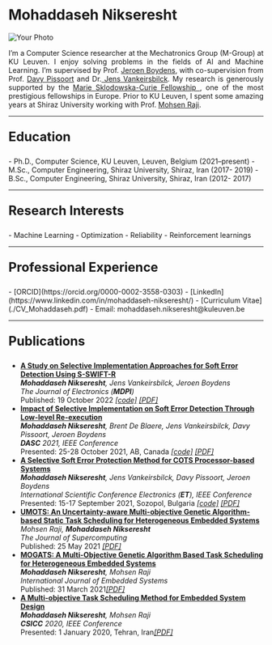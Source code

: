 <link rel="stylesheet" type="text/css" href="style.css">

 <h1>Mohaddaseh Nikseresht</h1>
<div class="photo-text-container">
    <img src="{{ site.photo }}" alt="Your Photo">
    <div>
     <p style="text-align: justify;"> I’m a Computer Science researcher at the Mechatronics Group (M-Group) at KU Leuven. I enjoy solving problems in the fields of AI and Machine Learning. I’m supervised by Prof.  <a href="https://www.kuleuven.be/wieiswie/nl/person/00043341"> Jeroen Boydens</a>, with co-supervision from Prof. <a href="https://www.kuleuven.be/wieiswie/nl/person/00066189"> Davy Pissoort</a> and Dr.<a href="https://www.kuleuven.be/wieiswie/nl/person/00099817"> Jens Vankeirsbilck</a>. My research is generously supported by the <a href="https://etn-sas.eu/our-project/#:~:text=The%20Safer%20Autonomous%20Systems%20ITN%20project%20is%20designed%20to%20get"> Marie Sklodowska-Curie Fellowship </a>, one of the most prestigious fellowships in Europe. Prior to KU Leuven, I spent some amazing years at Shiraz University working with Prof. <a href="https://ece.shirazu.ac.ir/en/~m-raji"> Mohsen Raji</a>.  </p>
    </div>
</div>




---------
<p style="font-size: 25px; font-weight: bold;" > Education </p> 
- Ph.D., Computer Science, KU Leuven, Leuven, Belgium (2021–present)
- M.Sc., Computer Engineering, Shiraz University, Shiraz, Iran (2017- 2019)
- B.Sc., Computer Engineering, Shiraz University, Shiraz, Iran (2012- 2017)




---------
<p style="font-size: 25px; font-weight: bold;" > Research Interests </p>
- Machine Learning
- Optimization
- Reliability
- Reinforcement learnings





---------
<p style="font-size: 25px; font-weight: bold;" > Professional Experience </p>
- [ORCID](https://orcid.org/0000-0002-3558-0303)
- [LinkedIn](https://www.linkedin.com/in/mohaddaseh-nikseresht/)
- [Curriculum Vitae](./CV_Mohaddaseh.pdf)
- Email: mohaddaseh.nikseresht@kuleuven.be




---------
<p style="font-size: 25px; font-weight: bold;" > Publications </p>

- [**A Study on Selective Implementation Approaches for Soft Error Detection Using S-SWIFT-R**](https://www.mdpi.com/2079-9292/11/20/3380)  
   _**Mohaddaseh Nikseresht**, Jens Vankeirsbilck, Jeroen Boydens_  
   _The Journal of Electronics (**MDPI**)_  
   Published: 19 October 2022 [*[code]*](https://gitlab.kuleuven.be/m-group-campus-brugge/distrinet_public/public_dfed_plugin) [*[PDF]*](./electronics-11-03380-v2.pdf)
- [**Impact of Selective Implementation on Soft Error Detection Through Low-level Re-execution**](https://ieeexplore.ieee.org/document/9730291)  
   _**Mohaddaseh Nikseresht**, Brent De Blaere, Jens Vankeirsbilck, Davy Pissoort, Jeroen Boydens_  
   _**DASC** 2021, IEEE Conference_  
   Presented: 25-28 October 2021, AB, Canada [*[code]*](https://gitlab.kuleuven.be/m-group-campus-brugge/distrinet_public/public_dfed_plugin) [*[PDF]*](./PDF2.pdf)
- [**A Selective Soft Error Protection Method for COTS Processor-based Systems**](https://ieeexplore.ieee.org/document/9579862)  
   _**Mohaddaseh Nikseresht**, Jens Vankeirsbilck, Davy Pissoort, Jeroen Boydens_   
   _International Scientific Conference Electronics (**ET**), IEEE Conference_  
   Presented: 15-17 September 2021, Sozopol, Bulgaria [*[code]*](https://gitlab.kuleuven.be/m-group-campus-brugge/distrinet_public/public_dfed_plugin) [*[PDF]*](./PDF3.pdf)
- [**UMOTS: An Uncertainty-aware Multi-objective Genetic Algorithm-based Static Task Scheduling for Heterogeneous Embedded Systems**](https://link.springer.com/article/10.1007/s11227-021-03887-1)   
   _Mohsen Raji, **Mohaddaseh Nikseresht**_  
   _The Journal of Supercomputing_  
   Published: 25 May 2021 [*[PDF]*](https://drive.google.com/file/d/1Ky-Udlascx4ZC4L3WbIg-MDwHlB6NACx/view?usp=share_link)
- [**MOGATS: A Multi-Objective Genetic Algorithm Based Task Scheduling for Heterogeneous Embedded Systems**](https://www.researchgate.net/publication/350547703_MOGATS_a_multi-objective_genetic_algorithm-based_task_scheduling_for_heterogeneous_embedded_systems)  
   _**Mohaddaseh Nikseresht**, Mohsen Raji_  
   _International Journal of Embedded Systems_  
   Published: 31 March 2021[*[PDF]*](./authorFinalVersion.pdf)
- [**A Multi-objective Task Scheduling Method for Embedded System Design**](https://ieeexplore.ieee.org/document/9050062)  
   _**Mohaddaseh Nikseresht**, Mohsen Raji_  
   _**CSICC** 2020, IEEE Conference_  
   Presented: 1 January 2020, Tehran, Iran[*[PDF]*](./PDF6.pdf)
